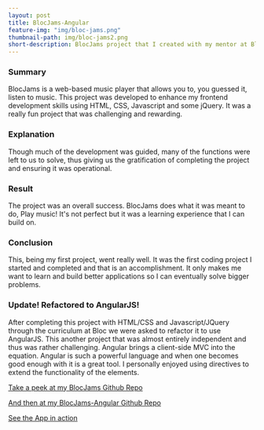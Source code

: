 ```yaml
---
layout: post
title: BlocJams-Angular
feature-img: "img/bloc-jams.png"
thumbnail-path: img/bloc-jams2.png
short-description: BlocJams project that I created with my mentor at Bloc.
---
```


### Summary
BlocJams is a web-based music player that allows you to, you guessed it, listen to music. This project was developed to enhance my frontend development skills using HTML, CSS, Javascript and some jQuery. It was a really fun project that was challenging and rewarding.

### Explanation
Though much of the development was guided, many of the functions were left to us to solve, thus giving us the gratification of completing the project and ensuring it was operational.

### Result
The project was an overall success. BlocJams does what it was meant to do, Play music! It's not perfect but it was a learning experience that I can build on.

### Conclusion
This, being my first project, went really well. It was the first coding project I started and completed and that is an accomplishment. It only makes me want to learn and build better applications so I can eventually solve bigger problems.

### Update! Refactored to AngularJS!
After completing this project with HTML/CSS and Javascript/JQuery through the curriculum at Bloc we were asked to refactor it to use AngularJS. This another project that was almost entirely independent and thus was rather challenging. Angular brings a client-side MVC into the equation. Angular is such a powerful language and when one becomes good enough with it is a great tool. I personally enjoyed using directives to extend the functionality of the elements.   

[Take a peek at my BlocJams Github Repo](https://github.com/alpeterson24/bloc-jams)

[And then at my BlocJams-Angular Github Repo](https://github.com/alpeterson24/bloc-jams-angular)

[See the App in action](http://machinist-boar-62537.netlify.com/collection)
